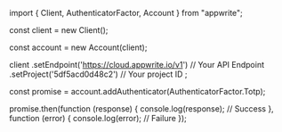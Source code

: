 import { Client, AuthenticatorFactor, Account } from "appwrite";

const client = new Client();

const account = new Account(client);

client
    .setEndpoint('https://cloud.appwrite.io/v1') // Your API Endpoint
    .setProject('5df5acd0d48c2') // Your project ID
;

const promise = account.addAuthenticator(AuthenticatorFactor.Totp);

promise.then(function (response) {
    console.log(response); // Success
}, function (error) {
    console.log(error); // Failure
});